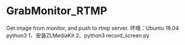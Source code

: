 # GrabMonitor_RTMP
 Get image from monitor, and push to rtmp server.
环境：Ubuntu 18.04 python3
1、安装ZLMediaKit
2、python3 record_screen.py
